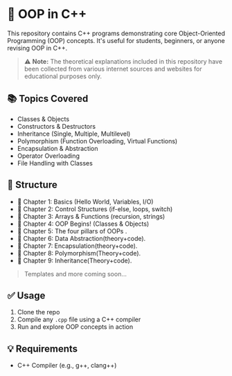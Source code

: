 # 🧠 OOP in C++

This repository contains C++ programs demonstrating core Object-Oriented Programming (OOP) concepts. It's useful for students, beginners, or anyone revising OOP in C++.

> ⚠️ **Note:** The theoretical explanations included in this repository have been collected from various internet sources and websites for educational purposes only.

## 📚 Topics Covered
- Classes & Objects
- Constructors & Destructors
- Inheritance (Single, Multiple, Multilevel)
- Polymorphism (Function Overloading, Virtual Functions)
- Encapsulation & Abstraction
- Operator Overloading
- File Handling with Classes

## 📁 Structure
- 🔹 Chapter 1: Basics (Hello World, Variables, I/O)
- 🔹 Chapter 2: Control Structures (if-else, loops, switch)
- 🔹 Chapter 3: Arrays & Functions (recursion, strings)
- 🔹 Chapter 4: OOP Begins! (Classes & Objects)
- 🔹 Chapter 5: The four pillars of OOPs .
- 🔹 Chapter 6: Data Abstraction(theory+code).
- 🔹 Chapter 7: Encapsulation(theory+code).
- 🔹 Chapter 8: Polymorphism(Theory+code).
- 🔹 Chapter 9: Inheritance(Theory+code).
> Templates and more coming soon...

## ✅ Usage
1. Clone the repo  
2. Compile any `.cpp` file using a C++ compiler  
3. Run and explore OOP concepts in action  

## 💡 Requirements
- C++ Compiler (e.g., g++, clang++)
